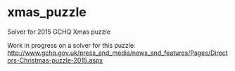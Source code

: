 # xmas_puzzle
Solver for 2015 GCHQ Xmas puzzle

Work in progress on a solver for this puzzle: http://www.gchq.gov.uk/press_and_media/news_and_features/Pages/Directors-Christmas-puzzle-2015.aspx
